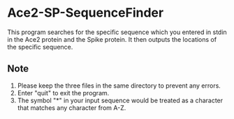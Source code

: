 # Ace2-SP-SequenceFinder

This program searches for the specific sequence which you entered in stdin in the Ace2 protein and the Spike protein.
It then outputs the locations of the specific sequence.

## Note
1. Please keep the three files in the same directory to prevent any errors.
2. Enter "quit" to exit the program.
3. The symbol "*" in your input sequence would be treated as a character that matches any character from A-Z. 
